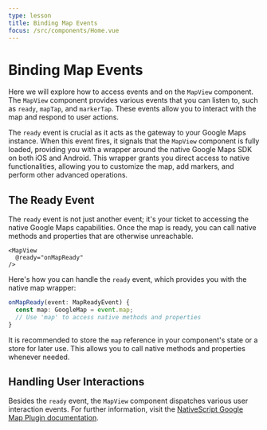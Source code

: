 ```yaml
---
type: lesson
title: Binding Map Events
focus: /src/components/Home.vue
---
```


# Binding Map Events

Here we will explore how to access events and on the `MapView` component. The `MapView` component provides various events that you can listen to, such as `ready`, `mapTap`, and `markerTap`. These events allow you to interact with the map and respond to user actions.

The `ready` event is crucial as it acts as the gateway to your Google Maps instance. When this event fires, it signals that the `MapView` component is fully loaded, providing you with a wrapper around the native Google Maps SDK on both iOS and Android. This wrapper grants you direct access to native functionalities, allowing you to customize the map, add markers, and perform other advanced operations.

## The Ready Event

The `ready` event is not just another event; it's your ticket to accessing the native Google Maps capabilities. Once the map is ready, you can call native methods and properties that are otherwise unreachable.

```vue
<MapView
  @ready="onMapReady"
/>
```

Here's how you can handle the `ready` event, which provides you with the native map wrapper:

```typescript
onMapReady(event: MapReadyEvent) {
  const map: GoogleMap = event.map;
  // Use 'map' to access native methods and properties
}
```

It is recommended to store the `map` reference in your component's state or a store for later use. This allows you to call native methods and properties whenever needed.

## Handling User Interactions

Besides the `ready` event, the `MapView` component dispatches various user interaction events. For further information, visit the [NativeScript Google Map Plugin documentation](https://docs.nativescript.org/plugins/google-maps).
